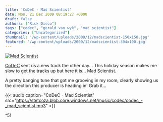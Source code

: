 ```yaml
---
title: 'CoDeC - Mad Scientist'
date: Mon, 21 Dec 2009 08:19:27 +0000
draft: false
authors: ["Rick Disco"]
tags: ["codec", "gerald van wyk", "mad scientist"]
categories: ["Uncategorized"]
thumbnail: '/wp-content/uploads/2009/12/madscientist-150x150.jpg'
featured: '/wp-content/uploads/2009/12/madscientist-304x190.jpg'
---
```


[![Mad Scientist](/wp-content/uploads/2009/12/madscientist.jpg "Mad Scientist")](/wp-content/uploads/2009/12/madscientist.jpg)

[CoDeC](/artists/codec "CoDeC") sent us a new track the other day... This holiday season makes me slow to get the tracks up but here it is... Mad Scientist.

A pretty banging tune that got me grooving in my room, clearly showing us the direction this producer is heading in! Grab it...

{{< audio
    caption="CoDeC - Mad Scientist"
    src="https://stetcoza.blob.core.windows.net/music/codec/codec_-_mad_scientist.mp3" >}}

^5!

